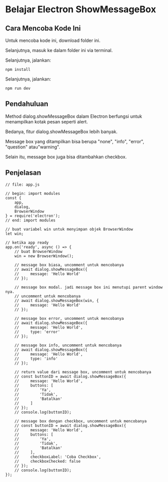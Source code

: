 # Belajar Electron ShowMessageBox

## Cara Mencoba Kode Ini

Untuk mencoba kode ini, download folder ini.

Selanjutnya, masuk ke dalam folder ini via terminal.

Selanjutnya, jalankan:

```
npm install
```

 Selanjutnya, jalankan:

```
npm run dev
```

## Pendahuluan

Method dialog.showMessageBox dalam Electron berfungsi untuk menampilkan kotak pesan seperti alert.

Bedanya, fitur dialog.showMessageBox lebih banyak.

Message box yang ditampilkan bisa berupa "none", "info", "error", "question" atau"warning".

Selain itu, message box juga bisa ditambahkan checkbox.

## Penjelasan

```
// file: app.js

// begin: import modules
const {
    app,
    dialog,
    BrowserWindow
} = require('electron');
// end: import modules

// buat variabel win untuk menyimpan objek BrowserWindow
let win;

// ketika app ready
app.on('ready', async () => {
    // buat BrowserWindow
    win = new BrowserWindow();

    // message box biasa, uncomment untuk mencobanya
    // await dialog.showMessageBox({
    //     message: 'Hello World'
    // });

    // message box modal. jadi message box ini menutupi parent window nya.
    // uncomment untuk mencobanya
    // await dialog.showMessageBox(win, {
    //     message: 'Hello World'
    // });

    // message box error, uncomment untuk mencobanya
    // await dialog.showMessageBox({
    //     message: 'Hello World',
    //     type: 'error'
    // });

    // message box info, uncomment untuk mencobanya
    // await dialog.showMessageBox({
    //     message: 'Hello World',
    //     type: 'info'
    // });

    // return value dari message box, uncomment untuk mencobanya
    // const buttonID = await dialog.showMessageBox({
    //     message: 'Hello World',
    //     buttons: [
    //         'Ya',
    //         'Tidak',
    //         'Batalkan'
    //     ]
    // });
    // console.log(buttonID);

    // message box dengan checkbox, uncomment untuk mencobanya
    // const buttonID = await dialog.showMessageBox({
    //     message: 'Hello World',
    //     buttons: [
    //         'Ya',
    //         'Tidak',
    //         'Batalkan'
    //     ],
    //     checkboxLabel: 'Coba Checkbox',
    //     checkboxChecked: false
    // });
    // console.log(buttonID);
});
```
